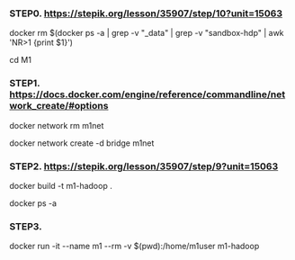 ### STEP0. https://stepik.org/lesson/35907/step/10?unit=15063

docker rm  $(docker ps -a | grep -v "_data" | grep -v "sandbox-hdp" | awk 'NR>1 {print $1}')

cd M1

### STEP1. https://docs.docker.com/engine/reference/commandline/network_create/#options

docker network rm m1net

docker network create -d bridge m1net

### STEP2. https://stepik.org/lesson/35907/step/9?unit=15063

docker build -t m1-hadoop .

docker ps -a

### STEP3.

docker run -it --name m1 --rm -v $(pwd):/home/m1user m1-hadoop

